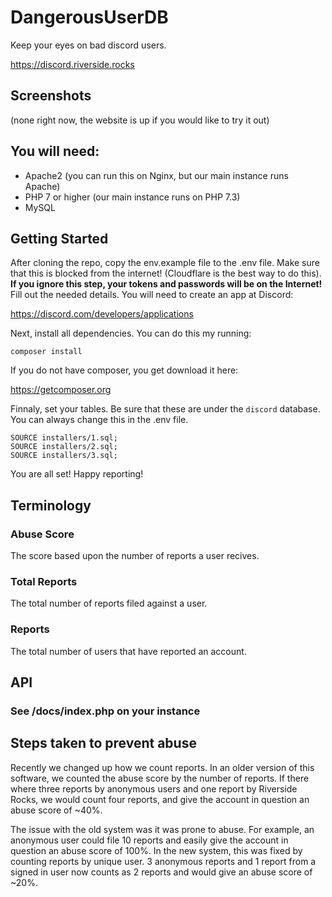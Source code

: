 # DangerousUserDB

Keep your eyes on bad discord users.

https://discord.riverside.rocks

## Screenshots

(none right now, the website is up if you would like to try it out)

## You will need:

- Apache2 (you can run this on Nginx, but our main instance runs Apache)
- PHP 7 or higher (our main instance runs on PHP 7.3)
- MySQL

## Getting Started

After cloning the repo, copy the env.example file to the .env file. Make sure that this is blocked from the internet! (Cloudflare is the best way to do this). **If you ignore this step, your tokens and passwords will be on the Internet!** Fill out the needed details. You will need to create an app at Discord: 

https://discord.com/developers/applications

Next, install all dependencies. You can do this my running:

`composer install`

If you do not have composer, you get download it here:

https://getcomposer.org

Finnaly, set your tables. Be sure that these are under the `discord` database. You can always change this in the .env file.

```
SOURCE installers/1.sql;
SOURCE installers/2.sql;
SOURCE installers/3.sql;
```

You are all set! Happy reporting!

## Terminology

### Abuse Score

The score based upon the number of reports a user recives.

### Total Reports

The total number of reports filed against a user.

### Reports

The total number of users that have reported an account.

## API

### See /docs/index.php on your instance


## Steps taken to prevent abuse

Recently we changed up how we count reports. In an older version of this software, we counted the abuse score by the number of reports. If there where three reports by anonymous users and one report by Riverside Rocks, we would count four reports, and give the account in question an abuse score of ~40%.

The issue with the old system was it was prone to abuse. For example, an anonymous user could file 10 reports and easily give the account in question an abuse score of 100%. In the new system, this was fixed by counting reports by unique user. 3 anonymous reports and 1 report from a signed in user now counts as 2 reports and would give an abuse score of ~20%.
